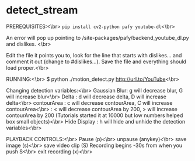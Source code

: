 # detect_stream

PREREQUISITES:<\br>
`pip install cv2-python pafy youtube-dl`<\br>

An error will pop up pointing to <something>/site-packages/pafy/backend_youtube_dl.py and dislikes. <\br>

Edit the file it points you to, look for the line that starts with dislikes... and comment it out (change to #dislikes...). Save the file and everything should load proper.<\br>

RUNNING:<\br>
$ python ./motion_detect.py http://url.to/YouTube<\br>

Changing detection variables:<\br>
Gaussian Blur: g will decrease blur, G will increase blur<\br>
Delta    : d will decrease delta, D will increase delta<\br>
contourArea  : c will decrease contourArea, C will increase contourArea<\br>
             : < will decrease contourArea by 200, > will increase contourArea by 200 (Tutorials started it at 10000 but low numbers helped box small objects)<\br>
Hide Display : h will hide and unhide the detection variables<\br>

PLAYBACK CONTROLS:<\br>
Pause (p)<\br>
unpause (anykey)<\br>
save image (s)<\br>
save video clip (S) Recording begins -30s from when you push S<\br>
exit recording (x)<\br>
